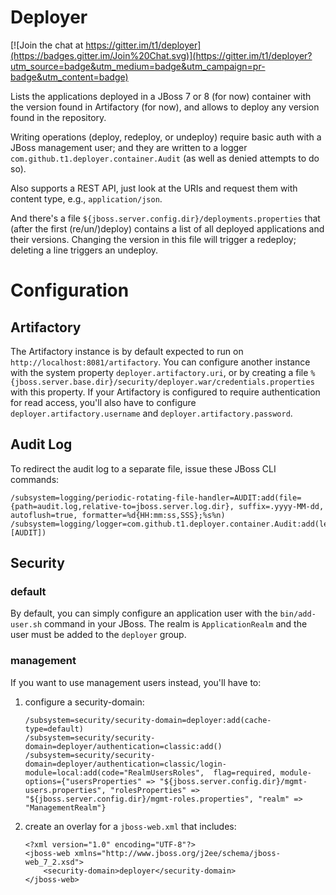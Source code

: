 # Deployer

[![Join the chat at https://gitter.im/t1/deployer](https://badges.gitter.im/Join%20Chat.svg)](https://gitter.im/t1/deployer?utm_source=badge&utm_medium=badge&utm_campaign=pr-badge&utm_content=badge)

Lists the applications deployed in a JBoss 7 or 8 (for now) container with the version found in Artifactory (for now), and allows to deploy any version found in the repository.

Writing operations (deploy, redeploy, or undeploy) require basic auth with a JBoss management user; and they are written to a logger `com.github.t1.deployer.container.Audit` (as well as denied attempts to do so).

Also supports a REST API, just look at the URIs and request them with content type, e.g., `application/json`.

And there's a file `${jboss.server.config.dir}/deployments.properties` that (after the first (re/un/)deploy) contains a list of all deployed applications and their versions. Changing the version in this file will trigger a redeploy; deleting a line triggers an undeploy.

# Configuration

## Artifactory

The Artifactory instance is by default expected to run on `http://localhost:8081/artifactory`. You can configure another instance with the system property `deployer.artifactory.uri`, or by creating a file `%{jboss.server.base.dir}/security/deployer.war/credentials.properties` with this property. If your Artifactory is configured to require authentication for read access, you'll also have to configure `deployer.artifactory.username` and `deployer.artifactory.password`.

## Audit Log

To redirect the audit log to a separate file, issue these JBoss CLI commands:

```
/subsystem=logging/periodic-rotating-file-handler=AUDIT:add(file={path=audit.log,relative-to=jboss.server.log.dir}, suffix=.yyyy-MM-dd, autoflush=true, formatter=%d{HH:mm:ss,SSS};%s%n)
/subsystem=logging/logger=com.github.t1.deployer.container.Audit:add(level=ALL,handlers=[AUDIT])
```


## Security

### default

By default, you can simply configure an application user with the `bin/add-user.sh` command in your JBoss. The realm is `ApplicationRealm` and the user must be added to the `deployer` group.

### management

If you want to use management users instead, you'll have to:

1. configure a security-domain:

	```
	/subsystem=security/security-domain=deployer:add(cache-type=default)
	/subsystem=security/security-domain=deployer/authentication=classic:add()
	/subsystem=security/security-domain=deployer/authentication=classic/login-module=local:add(code="RealmUsersRoles", 	flag=required, module-options={"usersProperties" => "${jboss.server.config.dir}/mgmt-users.properties", "rolesProperties" => "${jboss.server.config.dir}/mgmt-roles.properties", "realm" => "ManagementRealm"}
	```

1. create an overlay for a `jboss-web.xml` that includes:

	```
	<?xml version="1.0" encoding="UTF-8"?>
	<jboss-web xmlns="http://www.jboss.org/j2ee/schema/jboss-web_7_2.xsd">
	    <security-domain>deployer</security-domain>
	</jboss-web>
	```
